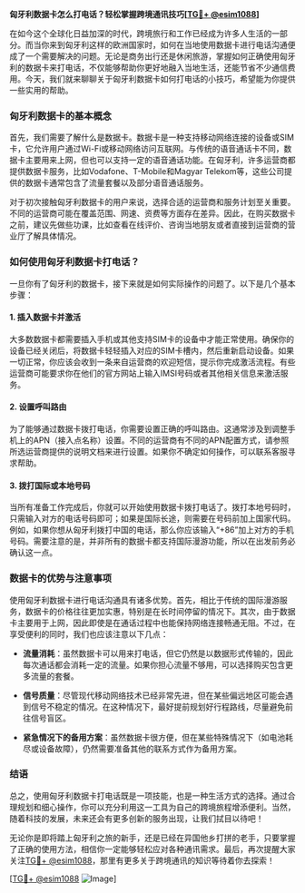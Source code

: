 **匈牙利数据卡怎么打电话？轻松掌握跨境通讯技巧[[TG💪+ @esim1088](https://t.me/s/esim1088)]**

在如今这个全球化日益加深的时代，跨境旅行和工作已经成为许多人生活的一部分。而当你来到匈牙利这样的欧洲国家时，如何在当地使用数据卡进行电话沟通便成了一个需要解决的问题。无论是商务出行还是休闲旅游，掌握如何正确使用匈牙利的数据卡来打电话，不仅能够帮助你更好地融入当地生活，还能节省不少通信费用。今天，我们就来聊聊关于匈牙利数据卡如何打电话的小技巧，希望能为你提供一些实用的帮助。

### 匈牙利数据卡的基本概念

首先，我们需要了解什么是数据卡。数据卡是一种支持移动网络连接的设备或SIM卡，它允许用户通过Wi-Fi或移动网络访问互联网。与传统的语音通话卡不同，数据卡主要用来上网，但也可以支持一定的语音通话功能。在匈牙利，许多运营商都提供数据卡服务，比如Vodafone、T-Mobile和Magyar Telekom等，这些公司提供的数据卡通常包含了流量套餐以及部分语音通话服务。

对于初次接触匈牙利数据卡的用户来说，选择合适的运营商和服务计划至关重要。不同的运营商可能在覆盖范围、网速、资费等方面存在差异。因此，在购买数据卡之前，建议先做些功课，比如查看在线评价、咨询当地朋友或者直接到运营商的营业厅了解具体情况。

### 如何使用匈牙利数据卡打电话？

一旦你有了匈牙利的数据卡，接下来就是如何实际操作的问题了。以下是几个基本步骤：

#### 1. 插入数据卡并激活

大多数数据卡都需要插入手机或其他支持SIM卡的设备中才能正常使用。确保你的设备已经关闭后，将数据卡轻轻插入对应的SIM卡槽内，然后重新启动设备。如果一切正常，你应该会收到一条来自运营商的欢迎短信，提示你完成激活流程。有些运营商可能要求你在他们的官方网站上输入IMSI号码或者其他相关信息来激活服务。

#### 2. 设置呼叫路由

为了能够通过数据卡拨打电话，你需要设置正确的呼叫路由。这通常涉及到调整手机上的APN（接入点名称）设置。不同的运营商有不同的APN配置方式，请参照所选运营商提供的说明文档来进行设置。如果你不确定如何操作，可以联系客服寻求帮助。

#### 3. 拨打国际或本地号码

当所有准备工作完成后，你就可以开始使用数据卡拨打电话了。拨打本地号码时，只需输入对方的电话号码即可；如果是国际长途，则需要在号码前加上国家代码。例如，如果你想从匈牙利拨打中国的电话，那么你应该输入“+86”加上对方的手机号码。需要注意的是，并非所有的数据卡都支持国际漫游功能，所以在出发前务必确认这一点。

### 数据卡的优势与注意事项

使用匈牙利数据卡进行电话沟通具有诸多优势。首先，相比于传统的国际漫游服务，数据卡的价格往往更加实惠，特别是在长时间停留的情况下。其次，由于数据卡主要用于上网，因此即使是在通话过程中也能保持网络连接畅通无阻。不过，在享受便利的同时，我们也应该注意以下几点：

- **流量消耗**：虽然数据卡可以用来打电话，但它仍然是以数据形式传输的，因此每次通话都会消耗一定的流量。如果你担心流量不够用，可以选择购买包含更多流量的套餐。
  
- **信号质量**：尽管现代移动网络技术已经非常先进，但在某些偏远地区可能会遇到信号不稳定的情况。在这种情况下，最好提前规划好行程路线，尽量避免前往信号盲区。

- **紧急情况下的备用方案**：虽然数据卡很方便，但在某些特殊情况下（如电池耗尽或设备故障），仍然需要准备其他的联系方式作为备用方案。

### 结语

总之，使用匈牙利数据卡打电话既是一项技能，也是一种生活方式的选择。通过合理规划和细心操作，你可以充分利用这一工具为自己的跨境旅程增添便利。当然，随着科技的发展，未来还会有更多创新的服务出现，让我们拭目以待吧！

无论你是即将踏上匈牙利之旅的新手，还是已经在异国他乡打拼的老手，只要掌握了正确的使用方法，相信你一定能够轻松应对各种通讯需求。最后，再次提醒大家关注[TG💪+ @esim1088](https://t.me/s/esim1088)，那里有更多关于跨境通讯的知识等待着你去探索！

[[TG💪+ @esim1088](https://t.me/s/esim1088) ![Image](https://i.postimg.cc/4NQfJmqS/Snipaste-2025-05-13-00-14-12.png)]